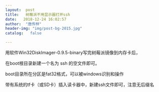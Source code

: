 ```yaml
---
layout:  post
title:   树莓派不用显示器打开ssh
date:   2018-12-24 16:02:57
author:  "唐传林"
header-img: "img/post-bg-2015.jpg"
catalog:   false

---
```

用软件Win32DiskImager-0.9.5-binary写完树莓派镜像到内存卡后，

在boot根目录新建一个名为 ssh 的空文件即可。

boot目录所在分区是fat32格式，可以被windows识别和操作

带有系统的tf卡（或SD卡）插入读卡器中，新建ssh文件即可，注意无后缀名

